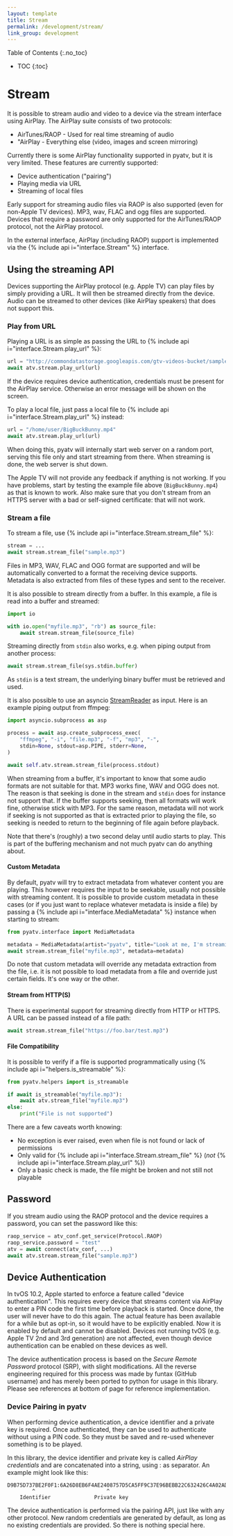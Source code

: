 ```yaml
---
layout: template
title: Stream
permalink: /development/stream/
link_group: development
---
```

 Table of Contents
{:.no_toc}
* TOC
{:toc}

# Stream

It is possible to stream audio and video to a device via the stream interface using
AirPlay. The AirPlay suite consists of two protocols:

* AirTunes/RAOP - Used for real time streaming of audio
* "AirPlay - Everything else (video, images and screen mirroring)

Currently there is some AirPlay functionality supported in pyatv, but it is
very limited. These features are currently supported:

- Device authentication ("pairing")
- Playing media via URL
- Streaming of local files

Early support for streaming audio files via RAOP is also supported
(even for non-Apple TV devices). MP3, wav, FLAC and ogg files are
supported. Devices that require a password are only supported for the AirTunes/RAOP protocol, not the AirPlay protocol. 

In the external interface, AirPlay (including RAOP) support is implemented via
the {% include api i="interface.Stream" %} interface.

## Using the streaming API

Devices supporting the AirPlay protocol (e.g. Apple TV) can play files by simply providing
a URL. It will then be streamed directly from the device. Audio can be streamed to other
devices (like AirPlay speakers) that does not support this.

### Play from URL

Playing a URL is as simple as passing the URL to {% include api i="interface.Stream.play_url" %}:

```python
url = "http://commondatastorage.googleapis.com/gtv-videos-bucket/sample/BigBuckBunny.mp4"
await atv.stream.play_url(url)
```

If the device requires device authentication, credentials must be present for
the AirPlay service. Otherwise an error message will be shown on the screen.

To play a local file, just pass a local file to {% include api i="interface.Stream.play_url" %}
instead:

```python
url = "/home/user/BigBuckBunny.mp4"
await atv.stream.play_url(url)
```

When doing this, pyatv will internally start web server on a random port, serving this
file only and start streaming from there. When streaming is done, the web server is shut
down.

The Apple TV will not provide any feedback if anything is not working. If you have
problems, start by testing the example file above (`BigBuckBunny.mp4`) as that is
known to work. Also make sure that you don't stream from an HTTPS server with a bad
or self-signed certificate: that will not work.

### Stream a file

To stream a file, use {% include api i="interface.Stream.stream_file" %}:

```python
stream = ...
await stream.stream_file("sample.mp3")
```

Files in MP3, WAV, FLAC and OGG format are supported and will be automatically converted
to a format the receiving device supports. Metadata is also extracted from files
of these types and sent to the receiver.

It is also possible to stream directly from a buffer. In this example, a file is
read into a buffer and streamed:

```python
import io

with io.open("myfile.mp3", "rb") as source_file:
    await stream.stream_file(source_file)
```

Streaming directly from `stdin` also works, e.g. when piping output from another
process:

```python
await stream.stream_file(sys.stdin.buffer)
```

As `stdin` is a text stream, the underlying binary buffer must be retrieved and used.

It is also possible to use an asyncio
[StreamReader](https://docs.python.org/3/library/asyncio-stream.html#streamreader) as
input. Here is an example piping output from ffmpeg:

```python
import asyncio.subprocess as asp

process = await asp.create_subprocess_exec(
    "ffmpeg", "-i", "file.mp3", "-f", "mp3", "-",
    stdin=None, stdout=asp.PIPE, stderr=None,
)

await self.atv.stream.stream_file(process.stdout)
```

When streaming from a buffer, it's important to know that some audio formats are
not suitable for that. MP3 works fine, WAV and OGG does not. The reason is that
seeking is done in the stream and `stdin` does for instance not support that. If
the buffer supports seeking, then all formats will work fine, otherwise stick with
MP3. For the same reason, metadata will not work if seeking is not supported as
that is extracted prior to playing the file, so seeking is needed to return to
the beginning of file again before playback.

Note that there's (roughly) a two second delay until audio starts to play. This
is part of the buffering mechanism and not much pyatv can do anything about.

#### Custom Metadata

By default, pyatv will try to extract metadata from whatever content you are playing.
This however requires the input to be seekable, usually not possible with streaming
content. It is possible to provide custom metadata in these cases (or if you just
want to replace whatever metadata is inside a file) by passing a
{% include api i="interface.MediaMetadata" %} instance when starting to stream:

```python
from pyatv.interface import MediaMetadata

metadata = MediaMetadata(artist="pyatv", title="Look at me, I'm streaming")
await stream.stream_file("myfile.mp3", metadata=metadata)
```

Do note that custom metadata will override any metadata extraction from the file,
i.e. it is not possible to load metadata from a file and override just certain
fields. It's one way or the other.

#### Stream from HTTP(S)

There is experimental support for streaming directly from HTTP or HTTPS. A URL can
be passed instead of a file path:

```python
await stream.stream_file("https://foo.bar/test.mp3")
```

#### File Compatibility

It is possible to verify if a file is supported programmatically using
{% include api i="helpers.is_streamable" %}:

```python
from pyatv.helpers import is_streamable

if await is_streamable("myfile.mp3"):
    await atv.stream_file("myfile.mp3")
else:
    print("File is not supported")
```

There are a few caveats worth knowing:

* No exception is ever raised, even when file is not found or lack of permissions
* Only valid for {% include api i="interface.Stream.stream_file" %} (*not*
  {% include api i="interface.Stream.play_url" %})
* Only a basic check is made, the file might be broken and not still not playable

## Password

If you stream audio using the RAOP protocol and the device requires a password, you can set the password like this: 

```python
raop_service = atv_conf.get_service(Protocol.RAOP)
raop_service.password = "test"
atv = await connect(atv_conf, ...)
await atv.stream.stream_file("sample.mp3")
```

## Device Authentication

In tvOS 10.2, Apple started to enforce a feature called "device authentication".
This requires every device that streams content via AirPlay to enter a PIN code
the first time before playback is started. Once done, the user will never have
to do this again. The actual feature has been available for a while but as
opt-in, so it would have to be explicitly enabled. Now it is enabled by default
and cannot be disabled. Devices not running tvOS (e.g. Apple TV 2nd and 3rd
generation) are not affected, even though device authentication can be enabled
on these devices as well.

The device authentication process is based on the *Secure Remote Password*
protocol (SRP), with slight modifications. All the reverse engineering required
for this process was made by funtax (GitHub username) and has merely been ported
to python for usage in this library. Please see references at bottom of page
for reference implementation.

### Device Pairing in pyatv

When performing device authentication, a device identifier and a private key is
required. Once authenticated, they can be used to authenticate without using a
PIN code. So they must be saved and re-used whenever something is to be played.

In this library, the device identifier and private key is called
*AirPlay credentials* and are concatenated into a string, using : as separator.
An example might look like this:

```raw
D9B75D737BE2F0F1:6A26D8EB6F4AE2408757D5CA5FF9C37E96BEBB22C632426C4A02AD4FA895A85B
        ^                       ^
    Identifier              Private key
```

The device authentication is performed via the pairing API, just like with
any other protocol. New random credentials are generated by default, as long
as no existing credentials are provided. So there is nothing special here.
